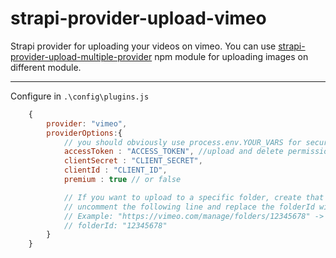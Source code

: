 # strapi-provider-upload-vimeo

Strapi provider for uploading your videos on vimeo. You can use [strapi-provider-upload-multiple-provider](https://www.npmjs.com/package/strapi-provider-upload-multiple-provider) npm module for uploading images on different module.


---
Configure in ```.\config\plugins.js```
```js
    {
        provider: "vimeo",
        providerOptions:{
            // you should obviously use process.env.YOUR_VARS for security reasons
            accessToken : "ACCESS_TOKEN", //upload and delete permissions
            clientSecret : "CLIENT_SECRET",
            clientId : "CLIENT_ID",
            premium : true // or false

            // If you want to upload to a specific folder, create that folder first and then
            // uncomment the following line and replace the folderId with the id of the folder.
            // Example: "https://vimeo.com/manage/folders/12345678" -> "12345678"
            // folderId: "12345678"
        }
    }
```

